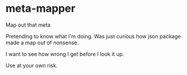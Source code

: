 # meta-mapper
Map out that meta

Pretending to know what I'm doing.
Was just curious how json package made a map out of nonsense.

I want to see how wrong I get before I look it up.

Use at your own risk.
